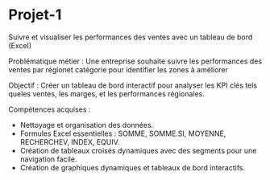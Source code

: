 # Projet-1
Suivre et visualiser les performances des ventes avec un tableau de bord (Excel)


Problématique métier :
Une entreprise souhaite suivre les performances des ventes par régionet catégorie pour identifier les zones à améliorer

Objectif :
Créer un tableau de bord interactif pour analyser les KPI clés tels queles ventes, les marges, et les performances régionales.


Compétences acquises : 
- Nettoyage et organisation des données.
- Formules Excel essentielles : SOMME, SOMME.SI, MOYENNE, RECHERCHEV, INDEX, EQUIV.
- Création de tableaux croisés dynamiques avec des segments pour une navigation facile.
- Création de graphiques dynamiques et tableaux de bord interactifs.
